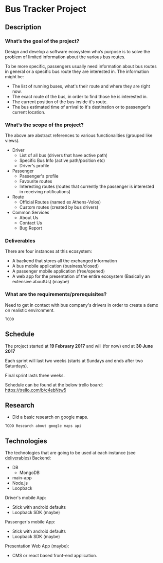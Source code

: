 # Bus Tracker Project

## Description
### What’s the goal of the project?
Design and develop a software ecosystem who’s purpose is to solve the problem of limited information about the various bus routes.

To be more specific, passengers usually need information about bus routes in general or a specific bus route they are interested in. The information might be:

* The list of running buses, what's their route and where they are right now.
* The exact route of the bus, in order to find those he is interested in.
* The current position of the bus inside it's route.
* The bus estimated time of arrival to it's destination or to passenger's current location.


### What’s the scope of the project?
The above are abstract references to various functionalities (grouped like views).
* Driver
  * List of all bus (drivers that have active path)
  * Specific Bus Info (active path/position etc)
  * Driver's profile
* Passenger
  * Passenger's profile
  * Favourite routes
  * Interesting routes (routes that currently the passenger is interested in receiving notifications)
* Route
  * Official Routes (named ex Athens-Volos)
  * Custom routes (created by bus drivers)
* Common Services
  * About Us
  * Contact Us
  * Bug Report

### Deliverables
There are four instances at this ecosystem:
* A backend that stores all the exchanged information
* A bus mobile application (business/closed)
* A passenger mobile application (free/opened)
* A web app for the presentation of the entire ecosystem (Basically an extensive aboutUs) (maybe)

### What are the requirements/prerequisites?
Need to get in contact with bus company's drivers in order to create a demo on realistic environment.
```
TODO
```

## Schedule
The project started at **19 February 2017** and will (for now) end at **30 June 2017**

Each sprint will last two weeks (starts at Sundays and ends after two Saturdays).

Final sprint lasts three weeks.

Schedule can be found at the below trello board:
https://trello.com/b/c4ebNtw5

## Research
* Did a basic research on google maps.
```
TODO Research about google maps api
```

## Technologies
The technologies that are going to be used at each instance (see [deliverables](https://github.com/nikooiko/Bus#deliverables))
Backend:
* DB
  * MongoDB
*  main-app
  * Node.js
  * Loopback

Driver's mobile App:
* Stick with android defaults
* Loopback SDK (maybe)

Passenger's mobile App:
* Stick with android defaults
* Loopback SDK (maybe)

Presentation Web App (maybe):
* CMS or react based front-end application.
